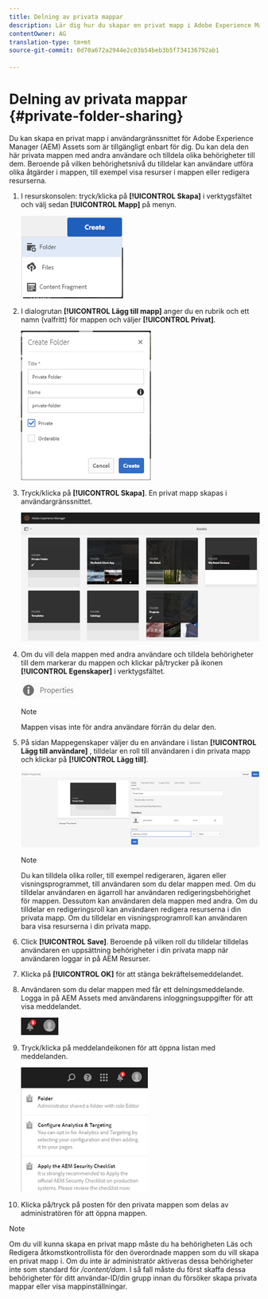 ```yaml
---
title: Delning av privata mappar
description: Lär dig hur du skapar en privat mapp i Adobe Experience Manager-resurserna (AEM) och delar den med andra användare och tilldelar olika behörigheter till dem.
contentOwner: AG
translation-type: tm+mt
source-git-commit: 0d70a672a2944e2c03b54beb3b5f734136792ab1

---
```



# Delning av privata mappar {#private-folder-sharing}

Du kan skapa en privat mapp i användargränssnittet för Adobe Experience Manager (AEM) Assets som är tillgängligt enbart för dig. Du kan dela den här privata mappen med andra användare och tilldela olika behörigheter till dem. Beroende på vilken behörighetsnivå du tilldelar kan användare utföra olika åtgärder i mappen, till exempel visa resurser i mappen eller redigera resurserna.

1. I resurskonsolen: tryck/klicka på **[!UICONTROL Skapa]** i verktygsfältet och välj sedan **[!UICONTROL Mapp]** på menyn.

   ![chlimage_1-411](assets/chlimage_1-411.png)

1. I dialogrutan **[!UICONTROL Lägg till mapp]** anger du en rubrik och ett namn (valfritt) för mappen och väljer **[!UICONTROL Privat]**.

   ![chlimage_1-412](assets/chlimage_1-412.png)

1. Tryck/klicka på **[!UICONTROL Skapa]**. En privat mapp skapas i användargränssnittet.

   ![chlimage_1-413](assets/chlimage_1-413.png)

1. Om du vill dela mappen med andra användare och tilldela behörigheter till dem markerar du mappen och klickar på/trycker på ikonen **[!UICONTROL Egenskaper]** i verktygsfältet.

   ![chlimage_1-414](assets/chlimage_1-414.png)

   >[!NOTE]
   >
   >Mappen visas inte för andra användare förrän du delar den.

1. På sidan Mappegenskaper väljer du en användare i listan **[!UICONTROL Lägg till användare]** , tilldelar en roll till användaren i din privata mapp och klickar på **[!UICONTROL Lägg till]**.

   ![chlimage_1-415](assets/chlimage_1-415.png)

   >[!NOTE]
   >
   >Du kan tilldela olika roller, till exempel redigeraren, ägaren eller visningsprogrammet, till användaren som du delar mappen med. Om du tilldelar användaren en ägarroll har användaren redigeringsbehörighet för mappen. Dessutom kan användaren dela mappen med andra. Om du tilldelar en redigeringsroll kan användaren redigera resurserna i din privata mapp. Om du tilldelar en visningsprogramroll kan användaren bara visa resurserna i din privata mapp.

1. Click **[!UICONTROL Save]**. Beroende på vilken roll du tilldelar tilldelas användaren en uppsättning behörigheter i din privata mapp när användaren loggar in på AEM Resurser.
1. Klicka på **[!UICONTROL OK]** för att stänga bekräftelsemeddelandet.
1. Användaren som du delar mappen med får ett delningsmeddelande. Logga in på AEM Assets med användarens inloggningsuppgifter för att visa meddelandet.

   ![chlimage_1-416](assets/chlimage_1-416.png)

1. Tryck/klicka på meddelandeikonen för att öppna listan med meddelanden.

   ![chlimage_1-417](assets/chlimage_1-417.png)

1. Klicka på/tryck på posten för den privata mappen som delas av administratören för att öppna mappen.

>[!NOTE]
>
>Om du vill kunna skapa en privat mapp måste du ha behörigheten Läs och Redigera åtkomstkontrollista för den överordnade mappen som du vill skapa en privat mapp i. Om du inte är administratör aktiveras dessa behörigheter inte som standard för */content/dam*. I så fall måste du först skaffa dessa behörigheter för ditt användar-ID/din grupp innan du försöker skapa privata mappar eller visa mappinställningar.


